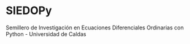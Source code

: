 # SIEDOPy
Semillero de Investigación en Ecuaciones Diferenciales Ordinarias con Python - Universidad de Caldas
